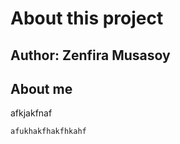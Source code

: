 # About this project

## Author: Zenfira Musasoy

## About me
afkjakfnaf

```java
afukhakfhakfhkahf
```